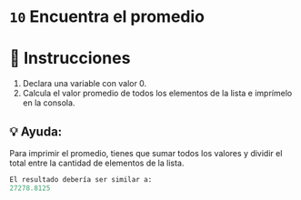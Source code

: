# `10` Encuentra el promedio



# 📝 Instrucciones
1. Declara una variable con valor 0.
2. Calcula el valor promedio de todos los elementos de la lista e imprímelo en la consola.

## 💡 Ayuda:
Para imprimir el promedio, tienes que sumar todos los valores y dividir el total entre la cantidad
de elementos de la lista.

```py
El resultado debería ser similar a:
27278.8125
```
